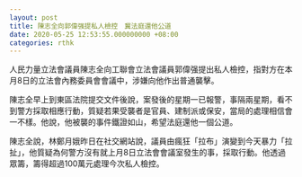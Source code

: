 ```yaml
---
layout: post
title: 陳志全向郭偉强提私人檢控　冀法庭還他公道
date: 2020-05-25 12:53:55.000000000 +08:00
categories: rthk
---
```


人民力量立法會議員陳志全向工聯會立法會議員郭偉强提出私人檢控，指對方在本月8日的立法會內務委員會會議中，涉嫌向他作出普通襲擊。

陳志全早上到東區法院提交文件後說，案發後的星期一已報警，事隔兩星期，看不到警方採取相應行動，質疑若果受襲者是官員、建制派或保安，當局的處理相信會一不樣。他說，他被襲的事件鐵證如山，希望法庭還他一個公道。

陳志全說，林鄭月娥昨日在社交網站說，議員由瘋狂「拉布」演變到今天暴力「拉扯」，他質疑為何警方沒有就上月8日立法會會議室發生的事，採取行動。他透過眾籌，籌得超過100萬元處理今次私人檢控。
